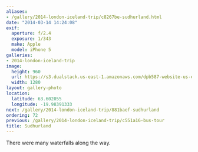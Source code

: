```yaml
---
aliases:
- /gallery/2014-london-iceland-trip/c8267be-sudhurland.html
date: "2014-03-14 14:24:08"
exif:
  aperture: f/2.4
  exposure: 1/343
  make: Apple
  model: iPhone 5
galleries:
- 2014-london-iceland-trip
image:
  height: 960
  url: https://s3.dualstack.us-east-1.amazonaws.com/dpb587-website-us-east-1/asset/gallery/2014-london-iceland-trip/c8267be-sudhurland~1280.jpg
  width: 1280
layout: gallery-photo
location:
  latitude: 63.602055
  longitude: -19.98391333
next: /gallery/2014-london-iceland-trip/881baef-sudhurland
ordering: 72
previous: /gallery/2014-london-iceland-trip/c551a16-bus-tour
title: Sudhurland
---
```


There were many waterfalls along the way.
